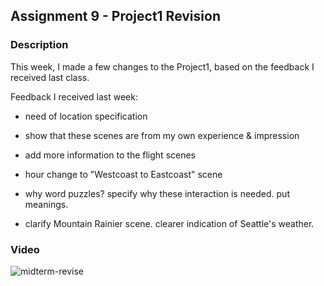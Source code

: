 ## Assignment 9 - Project1 Revision

### Description
This week, I made a few changes to the Project1, based on the feedback I received last class.


Feedback I received last week:

- need of location specification

- show that these scenes are from my own experience & impression

- add more information to the flight scenes

- hour change to "Westcoast to Eastcoast" scene

- why word puzzles? specify why these interaction is needed. put meanings.

- clarify Mountain Rainier scene. clearer indication of Seattle's weather.



### Video
![midterm-revise](./video/week9-hw-midterm-revise.gif)


